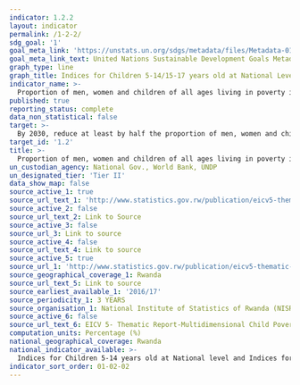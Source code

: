 ```yaml
---
indicator: 1.2.2
layout: indicator
permalink: /1-2-2/
sdg_goal: '1'
goal_meta_link: 'https://unstats.un.org/sdgs/metadata/files/Metadata-01-02-02.pdf'
goal_meta_link_text: United Nations Sustainable Development Goals Metadata (pdf 894kB)
graph_type: line
graph_title: Indices for Children 5-14/15-17 years old at National Level
indicator_name: >-
  Proportion of men, women and children of all ages living in poverty in all its dimensions according to national definitions
published: true
reporting_status: complete
data_non_statistical: false
target: >-
  By 2030, reduce at least by half the proportion of men, women and children of all ages living in poverty in all its dimensions according to national definitions
target_id: '1.2'
title: >- 
  Proportion of men, women and children of all ages living in poverty in all its dimensions according to national definitions
un_custodian_agency: National Gov., World Bank, UNDP
un_designated_tier: 'Tier II'
data_show_map: false
source_active_1: true
source_url_text_1: 'http://www.statistics.gov.rw/publication/eicv5-thematic-report-multidimensional-child-poverty-report'
source_active_2: false
source_url_text_2: Link to Source
source_active_3: false
source_url_3: Link to source
source_active_4: false
source_url_text_4: Link to source
source_active_5: true
source_url_1: 'http://www.statistics.gov.rw/publication/eicv5-thematic-report-multidimensional-child-poverty-report'
source_geographical_coverage_1: Rwanda
source_url_text_5: Link to source
source_earliest_available_1: '2016/17'
source_periodicity_1: 3 YEARS
source_organisation_1: National Institute of Statistics of Rwanda (NISR)
source_active_6: false
source_url_text_6: EICV 5- Thematic Report-Multidimensional Child Poverty Report
computation_units: Percentage (%)
national_geographical_coverage: Rwanda
national_indicator_available: >-
  Indices for Children 5-14 years old at National level and Indices for Children 15-17 years old at National level.
indicator_sort_order: 01-02-02
---
```

